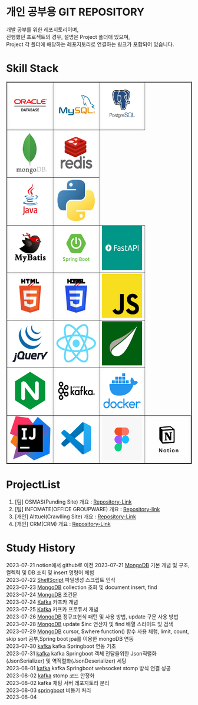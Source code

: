 # 개인 공부용 GIT REPOSITORY

개발 공부를 위한 레포지토리이며,  
진행했던 프로젝트의 경우, 설명은 Project 폴더애 있으며,  
Project 각 폴더에 해당하는 레포지토리로 연결하는 링크가 포함되어 있습니다.



# Skill Stack
<table border=2>
   <tr>
      <td><img src="/Resource/Logo/oracle.jpg" width=120 height=120></td>
      <td><img src="/Resource/Logo/mysql.jpg" width=120 height=120></td>
      <td><img src="/Resource/Logo/postgresql.jpg" width=120 height=120></td>
   </tr>
   <tr>
      <td><img src="/Resource/Logo/mongodb.jpg" width=120 height=120></td>
      <td><img src="/Resource/Logo/redis.jpg" width=120 height=120></td>
   </tr>
   <tr>
      <td><img src="/Resource/Logo/java.jpg" width=120 height=120></td>
      <td><img src="/Resource/Logo/python.jpg" width=120 height=120></td>
   </tr>
   <tr>
      <td><img src="/Resource/Logo/mybatis.jpg" width=120 height=120></td>
      <td><img src="/Resource/Logo/springboot.jpg" width=120 height=120></td>
      <td><img src="/Resource/Logo/fastapi.jpg" width=120 height=120></td>
   </tr>
   <tr>
      <td><img src="/Resource/Logo/html.jpg" width=120 height=120></td>
      <td><img src="/Resource/Logo/css.jpg" width=120 height=120></td>
      <td><img src="/Resource/Logo/js.jpg" width=120 height=120></td>
   </tr>
   <tr>
      <td><img src="/Resource/Logo/jqeury.jpg" width=120 height=120></td>
      <td><img src="/Resource/Logo/react.jpg" width=120 height=120></td>
      <td><img src="/Resource/Logo/Thyemleaf.jpg" width=120 height=120></td>
   </tr>
   <tr>
   <td><img src="/Resource/Logo/nginx.jpg" width=120 height=120></td>
      <td><img src="/Resource/Logo/kafka.jpg" width=120 height=120></td>
      <td><img src="/Resource/Logo/docker.jpg" width=120 height=120></td>
   </tr>
   <tr>
      <td><img src="/Resource/Logo/intelij.jpg" width=120 height=120></td>
      <td><img src="/Resource/Logo/vscode.jpg" width=120 height=120></td>
      <td><img src="/Resource/Logo/figma.jpg" width=120 height=120></td>
      <td><img src="/Resource/Logo/notion.jpg" width=120 height=120></td>
   </tr>
</table>

# ProjectList
1. [팀] OSMAS(Punding Site) 개요 : [Repository-Link](./Project/OSMAS/)
2. [팀] INFOMATE(OFFICE GROUPWARE) 개요 : [Repository-link](./Project/INFOMATE/)
3. [개인] Alttuel(Crawlling Site) 개요 : [Repository-Link](./Project/alttuel/)
4. [개인] CRM(CRM) 개요 : [Repository-Link](./Project/CRM/)



# Study History
2023-07-21 notion에서 github로 이전
2023-07-21 [MongoDB](./DB//NOSQL/MongoDB/) 기본 개념 및 구조, 컬렉력 및 DB 조회 및 insert 명령어 체험  
2023-07-22 [ShellScript](./Langauge/ShellScript/) 파일생성 스크립트 인식  
2023-07-23 [MongoDB](./DB//NOSQL/MongoDB/) collection 조회 및 document insert, find   
2023-07-24 [MongoDB](./DB//NOSQL/MongoDB/) 조건문  
2023-07-24 [Kafka](./Platform/Kafka/) 카프카 개념  
2023-07-25 [Kafka](./Platform/Kafka/) 카프카 프로듀서 개념  
2023-07-26 [MongoDB](./DB//NOSQL/MongoDB/) 정규표현식 패턴 및 사용 방법, update 구문 사용 방법  
2023-07-28 [MongoDB](./DB//NOSQL/MongoDB/) update $inc 연산자 및 find 배열 스라이드 및 검색  
2023-07-29 [MongoDB](./DB//NOSQL/MongoDB/) cursor, $where function() 함수 사용 체험, limit, count, skip sort 공부,Spring boot jpa를 이용한 mongoDB 연동  
2023-07-30 [kafka](./Platform/Kafka/99studyProject/02springboot/init/) kafka Springboot 연동 기초  
2023-07-31 [kafka](./Platform/Kafka/99studyProject/02springboot/init/) kafka Springboot 객체 전달을위한 Json직렬화(JsonSerializer) 및 역직렬화(JsonDeserializer) 세팅  
2023-08-01 [kafka](./Platform/Kafka/99studyProject/02springboot/init/) kafka Springboot websocket stomp 방식 연결 성공  
2023-08-02 [kafka](./Platform/Kafka/99studyProject/02springboot/init/) stomp 코드 안정화  
2023-08-02 kafka 채팅 서버 레포지토리 분리  
2023-08-03 [springboot](./Langauge/Java/Framework/Spring/async/) 비동기 처리  
2023-08-04 
